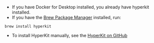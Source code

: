 * If you have Docker for Desktop installed, you already have hyperkit installed.
* If you have the [Brew Package Manager](https://brew.sh/) installed, run:

```shell
brew install hyperkit
```
* To install HyperKit manually, see the [HyperKit on GitHub](https://github.com/moby/hyperkit)